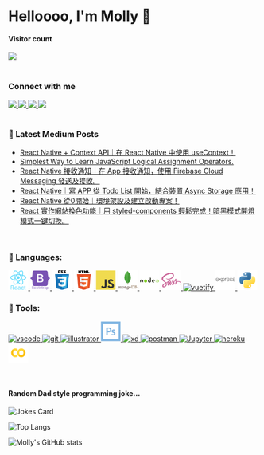 # Helloooo, I'm Molly 👋

<!-- - 🔭 🌱 👯 📫 ⚡-->

<div > 
  <h4>Visitor count</h4>
  <img src="https://profile-counter.glitch.me/momolly1024/count.svg" />
</div>

<br>


### Connect with me

<div > 
 
  <a href="https://molly1024.medium.com/" target="_blank">
      <img src="https://img.shields.io/badge/medium-%2312100E.svg?&style=for-the-badge&logo=medium&logoColor=white" />
  </a>
    
  <a href="mailto:momolly1024@gmail.com">
      <img src="https://img.shields.io/badge/-mail-red?style=for-the-badge&logo=gmail&logoColor=white"/>
  </a>

  <a href="https://reurl.cc/ogLrDl" target="_blank">
      <img src="https://img.shields.io/badge/-resume-green?style=for-the-badge&logo=gitlab&logoColor=white"/>
  </a>
  
  <a href="https://momolly1024.github.io/momolly1024/" target="_blank">
      <img src="https://img.shields.io/badge/My%20Website-blue?style=for-the-badge"/>
  </a>

</div>

<br>

<div> 
 <h3 >📝 Latest Medium Posts</h3>

<!-- BLOG-POST-LIST:START -->
- [React Native + Context API｜在 React Native 中使用 useContext！](https://molly1024.medium.com/react-native-context-api-%E5%9C%A8-react-native-%E4%B8%AD%E4%BD%BF%E7%94%A8-usecontext-f7add40f961f?source=rss-a56684c76423------2)
- [Simplest Way to Learn JavaScript Logical Assignment Operators.](https://molly1024.medium.com/simplest-way-to-learn-javascript-logical-assignment-operators-14ffc01d198b?source=rss-a56684c76423------2)
- [React Native 接收通知｜在 App 接收通知，使用 Firebase Cloud Messaging 發送及接收。](https://molly1024.medium.com/react-native-%E6%8E%A5%E6%94%B6%E9%80%9A%E7%9F%A5-%E5%9C%A8-app-%E6%8E%A5%E6%94%B6%E9%80%9A%E7%9F%A5-%E4%BD%BF%E7%94%A8-firebase-cloud-messaging-%E7%99%BC%E9%80%81%E5%8F%8A%E6%8E%A5%E6%94%B6-60fd77ee8c72?source=rss-a56684c76423------2)
- [React Native｜寫 APP 從 Todo List 開始，結合裝置 Async Storage 應用！](https://molly1024.medium.com/react-native-%E5%AF%AB-app-%E5%BE%9E-todo-list-%E9%96%8B%E5%A7%8B-%E7%B5%90%E5%90%88%E8%A3%9D%E7%BD%AE-async-storage-%E6%87%89%E7%94%A8-ebb86e5b7c2e?source=rss-a56684c76423------2)
- [React Native 從0開始｜環境架設及建立啟動專案！](https://molly1024.medium.com/react-native-%E5%BE%9E0%E9%96%8B%E5%A7%8B-%E7%92%B0%E5%A2%83%E6%9E%B6%E8%A8%AD%E5%8F%8A%E5%BB%BA%E7%AB%8B%E5%95%9F%E5%8B%95%E5%B0%88%E6%A1%88-148eb64096b9?source=rss-a56684c76423------2)
- [React 實作網站換色功能｜用 styled-components 輕鬆完成！暗黑模式開燈模式一鍵切換。](https://molly1024.medium.com/react-%E5%AF%A6%E4%BD%9C%E7%B6%B2%E7%AB%99%E6%8F%9B%E8%89%B2%E5%8A%9F%E8%83%BD-%E7%94%A8-styled-components-%E8%BC%95%E9%AC%86%E5%AE%8C%E6%88%90-%E6%9A%97%E9%BB%91%E6%A8%A1%E5%BC%8F%E9%96%8B%E7%87%88%E6%A8%A1%E5%BC%8F%E4%B8%80%E9%8D%B5%E5%88%87%E6%8F%9B-a26301ec5425?source=rss-a56684c76423------2)
<!-- BLOG-POST-LIST:END -->


 

</div>
<br>
<div >

  <h3 >🔧 Languages:</h3>
  <p > 
    <a href="https://reactjs.org/" target="_blank"> 
      <img src="https://raw.githubusercontent.com/devicons/devicon/master/icons/react/react-original-wordmark.svg" alt="react" width="40" height="40"/> </a> 
    <a href="https://getbootstrap.com" target="_blank"> 
      <img src="https://raw.githubusercontent.com/devicons/devicon/master/icons/bootstrap/bootstrap-plain-wordmark.svg" alt="bootstrap" width="40" height="40"/> </a> 
    <a href="https://www.w3schools.com/css/" target="_blank"> 
      <img src="https://raw.githubusercontent.com/devicons/devicon/master/icons/css3/css3-original-wordmark.svg" alt="css3" width="40" height="40"/> </a>
    <a href="https://www.w3.org/html/" target="_blank"> 
      <img src="https://raw.githubusercontent.com/devicons/devicon/master/icons/html5/html5-original-wordmark.svg" alt="html5" width="40" height="40"/> </a>
    <a href="https://developer.mozilla.org/en-US/docs/Web/JavaScript" target="_blank"> 
      <img src="https://raw.githubusercontent.com/devicons/devicon/master/icons/javascript/javascript-original.svg" alt="javascript" width="40" height="40"/> </a> 
    <a href="https://www.mongodb.com/" target="_blank"> 
      <img src="https://raw.githubusercontent.com/devicons/devicon/master/icons/mongodb/mongodb-original-wordmark.svg" alt="mongodb" width="40" height="40"/> </a> 
    <a href="https://nodejs.org" target="_blank"> 
      <img src="https://raw.githubusercontent.com/devicons/devicon/master/icons/nodejs/nodejs-original-wordmark.svg" alt="nodejs" width="40" height="40"/> </a>
    <a href="https://sass-lang.com" target="_blank"> 
      <img src="https://raw.githubusercontent.com/devicons/devicon/master/icons/sass/sass-original.svg" alt="sass" width="40" height="40"/> </a> 
    <a href="https://vuetifyjs.com/en/" target="_blank"> 
      <img src="https://bestofjs.org/logos/vuetify.svg" alt="vuetify" width="40" height="40"/> </a> 
    <a href="https://expressjs.com" target="_blank"> 
      <img src="https://raw.githubusercontent.com/devicons/devicon/master/icons/express/express-original-wordmark.svg" 
      alt="express" width="40" height="40"/> </a> 
    <a href="https://www.python.org" target="_blank"> 
      <img src="https://raw.githubusercontent.com/devicons/devicon/master/icons/python/python-original.svg" alt="python" width="40" height="40"/> </a>    
  </p>
 
  <h3 >🧰 Tools:</h3>
    <p > 
    <a href="https://code.visualstudio.com/" target="_blank"> 
      <img src="https://upload.wikimedia.org/wikipedia/commons/9/9a/Visual_Studio_Code_1.35_icon.svg" alt="vscode" width="40" height="40"/> </a>
       <a href="https://git-scm.com/" target="_blank"> 
      <img src="https://www.vectorlogo.zone/logos/git-scm/git-scm-icon.svg" alt="git" width="40" height="40"/> </a> 
      <a href="https://www.adobe.com/in/products/illustrator.html" target="_blank">   
      <img src="https://www.vectorlogo.zone/logos/adobe_illustrator/adobe_illustrator-icon.svg" alt="illustrator" width="40" height="40"/> </a>
       <a href="https://www.photoshop.com/en" target="_blank"> 
      <img src="https://raw.githubusercontent.com/devicons/devicon/master/icons/photoshop/photoshop-line.svg" alt="photoshop" width="40" height="40"/> </a>
      <a href="https://www.adobe.com/products/xd.html" target="_blank"> 
      <img src="https://cdn.worldvectorlogo.com/logos/adobe-xd.svg" alt="xd" width="40" height="40"/> </a>
      <a href="https://postman.com" target="_blank"> 
      <img src="https://www.vectorlogo.zone/logos/getpostman/getpostman-icon.svg" alt="postman" width="40" height="40"/> </a> 
    <a href="https://jupyter.org/" target="_blank"> 
      <img src="https://upload.wikimedia.org/wikipedia/commons/3/38/Jupyter_logo.svg" alt="Jupyter" width="40" height="40"/> </a>
      <a href="https://heroku.com" target="_blank"> 
      <img src="https://www.vectorlogo.zone/logos/heroku/heroku-icon.svg"  alt="heroku" width="40" height="40"/> </a> 
    <a href="https://colab.research.google.com/" target="_blank"> 
      <img src="img/colab.svg" alt="colab" width="40" height="40"/> </a>
  </p>

  
  
 <br>
 
  <h4>Random Dad style programming joke...</h4>
  <img src="https://readme-jokes.vercel.app/api?theme=react" alt="Jokes Card" />
 <br>
  
 
![Top Langs](https://github-readme-stats.vercel.app/api/top-langs/?username=momolly1024&theme=dark&layout=compact)
  
![Molly's GitHub stats](https://github-readme-stats.vercel.app/api?username=momolly1024&count_private=true&show_icons=true&theme=dark)
<br />
<!-- [![GitHub Streak](https://github-readme-streak-stats.herokuapp.com/?user=momolly1024&theme=radical)](https://git.io/streak-stats) 
<br /> -->
</div>













 









